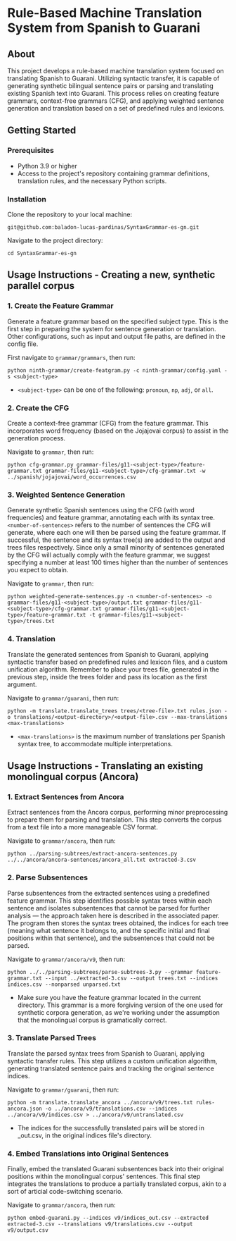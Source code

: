 # Rule-Based Machine Translation System from Spanish to Guarani

## About
This project develops a rule-based machine translation system focused on translating Spanish to Guarani. Utilizing syntactic transfer, it is capable of generating synthetic bilingual sentence pairs or parsing and translating existing Spanish text into Guarani. This process relies on creating feature grammars, context-free grammars (CFG), and applying weighted sentence generation and translation based on a set of predefined rules and lexicons.

## Getting Started

### Prerequisites
- Python 3.9 or higher
- Access to the project's repository containing grammar definitions, translation rules, and the necessary Python scripts.

### Installation
Clone the repository to your local machine:

`git@github.com:baladon-lucas-pardinas/SyntaxGrammar-es-gn.git`

Navigate to the project directory:

`cd SyntaxGrammar-es-gn`


## Usage Instructions - Creating a new, synthetic parallel corpus

### 1. Create the Feature Grammar
Generate a feature grammar based on the specified subject type. This is the first step in preparing the system for sentence generation or translation. Other configurations, such as input and output file paths, are defined in the config file.

First navigate to `grammar/grammars`, then run:

`python ninth-grammar/create-featgram.py -c ninth-grammar/config.yaml -s <subject-type>`
* `<subject-type>` can be one of the following: `pronoun`, `np`, `adj`, or `all`.

### 2. Create the CFG
Create a context-free grammar (CFG) from the feature grammar. This incorporates word frequency (based on the Jojajovai corpus) to assist in the generation process.

Navigate to `grammar`, then run:

`python cfg-grammar.py grammar-files/g11-<subject-type>/feature-grammar.txt grammar-files/g11-<subject-type>/cfg-grammar.txt -w ../spanish/jojajovai/word_occurrences.csv`


### 3. Weighted Sentence Generation
Generate synthetic Spanish sentences using the CFG (with word frequencies) and feature grammar, annotating each with its syntax tree. `<number-of-sentences>` refers to the number of sentences the CFG will generate, where each one will then be parsed using the feature grammar. If successful, the sentence and its syntax tree(s) are added to the output and trees files respectively. Since only a small minority of sentences generated by the CFG will actually comply with the feature grammar, we suggest specifying a number at least 100 times higher than the number of sentences you expect to obtain. 

Navigate to `grammar`, then run:

`python weighted-generate-sentences.py -n <number-of-sentences> -o grammar-files/g11-<subject-type>/output.txt grammar-files/g11-<subject-type>/cfg-grammar.txt grammar-files/g11-<subject-type>/feature-grammar.txt -t grammar-files/g11-<subject-type>/trees.txt`

### 4. Translation
Translate the generated sentences from Spanish to Guarani, applying syntactic transfer based on predefined rules and lexicon files, and a custom unification algorithm. Remember to place your trees file, generated in the previous step, inside the trees folder and pass its location as the first argument.

Navigate to `grammar/guarani`, then run:

`python -m translate.translate_trees trees/<tree-file>.txt rules.json -o translations/<output-directory>/<output-file>.csv --max-translations <max-translations>`

* `<max-translations>` is the maximum number of translations per Spanish syntax tree, to accommodate multiple interpretations.

## Usage Instructions - Translating an existing monolingual corpus (Ancora)

### 1. Extract Sentences from Ancora

Extract sentences from the Ancora corpus, performing minor preprocessing to prepare them for parsing and translation. This step converts the corpus from a text file into a more manageable CSV format.

Navigate to `grammar/ancora`, then run:

`python ../parsing-subtrees/extract-ancora-sentences.py ../../ancora/ancora-sentences/ancora_all.txt extracted-3.csv`

### 2. Parse Subsentences

Parse subsentences from the extracted sentences using a predefined feature grammar. This step identifies possible syntax trees within each sentence and isolates subsentences that cannot be parsed for further analysis &mdash; the approach taken here is described in the associated paper. The program then stores the syntax trees obtained, the indices for each tree (meaning what sentence it belongs to, and the specific initial and final positions within that sentence), and the subsentences that could not be parsed.

Navigate to `grammar/ancora/v9`, then run:

`python ../../parsing-subtrees/parse-subtrees-3.py --grammar feature-grammar.txt --input ../extracted-3.csv --output trees.txt --indices indices.csv --nonparsed unparsed.txt`

* Make sure you have the feature grammar located in the current directory. This grammar is a more forgiving version of the one used for synthetic corpora generation, as we're working under the assumption that the monolingual corpus is gramatically correct.

### 3. Translate Parsed Trees

Translate the parsed syntax trees from Spanish to Guarani, applying syntactic transfer rules. This step utilizes a custom unification algorithm, generating translated sentence pairs and tracking the original sentence indices.

Navigate to `grammar/guarani`, then run:

`python -m translate.translate_ancora ../ancora/v9/trees.txt rules-ancora.json -o ../ancora/v9/translations.csv --indices ../ancora/v9/indices.csv > ../ancora/v9/untranslated.csv`

* The indices for the successfully translated pairs will be stored in <indices-filename>_out.csv, in the original indices file's directory.

### 4. Embed Translations into Original Sentences

Finally, embed the translated Guarani subsentences back into their original positions within the monolingual corpus' sentences. This final step integrates the translations to produce a partially translated corpus, akin to a sort of articial code-switching scenario.

Navigate to `grammar/ancora`, then run:

`python embed-guarani.py --indices v9/indices_out.csv --extracted extracted-3.csv --translations v9/translations.csv --output v9/output.csv`

